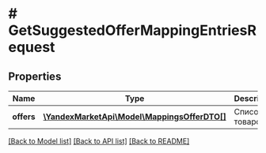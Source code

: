 # # GetSuggestedOfferMappingEntriesRequest

## Properties

Name | Type | Description | Notes
------------ | ------------- | ------------- | -------------
**offers** | [**\YandexMarketApi\Model\MappingsOfferDTO[]**](MappingsOfferDTO.md) | Список товаров | [optional]

[[Back to Model list]](../../README.md#models) [[Back to API list]](../../README.md#endpoints) [[Back to README]](../../README.md)
